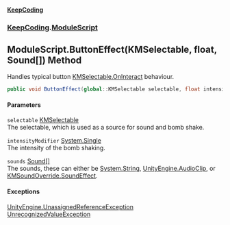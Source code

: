 #### [KeepCoding](index.md 'index')
### [KeepCoding](KeepCoding.md 'KeepCoding').[ModuleScript](KeepCoding_ModuleScript.md 'KeepCoding.ModuleScript')
## ModuleScript.ButtonEffect(KMSelectable, float, Sound[]) Method
Handles typical button [KMSelectable.OnInteract](https://docs.microsoft.com/en-us/dotnet/api/KMSelectable.OnInteract 'KMSelectable.OnInteract') behaviour.  
```csharp
public void ButtonEffect(global::KMSelectable selectable, float intensityModifier=0f, params KeepCoding.Sound[] sounds);
```
#### Parameters
<a name='KeepCoding_ModuleScript_ButtonEffect(global__KMSelectable_float_KeepCoding_Sound__)_selectable'></a>
`selectable` [KMSelectable](https://docs.microsoft.com/en-us/dotnet/api/KMSelectable 'KMSelectable')  
The selectable, which is used as a source for sound and bomb shake.
  
<a name='KeepCoding_ModuleScript_ButtonEffect(global__KMSelectable_float_KeepCoding_Sound__)_intensityModifier'></a>
`intensityModifier` [System.Single](https://docs.microsoft.com/en-us/dotnet/api/System.Single 'System.Single')  
The intensity of the bomb shaking.
  
<a name='KeepCoding_ModuleScript_ButtonEffect(global__KMSelectable_float_KeepCoding_Sound__)_sounds'></a>
`sounds` [Sound](KeepCoding_Sound.md 'KeepCoding.Sound')[[]](https://docs.microsoft.com/en-us/dotnet/api/System.Array 'System.Array')  
The sounds, these can either be [System.String](https://docs.microsoft.com/en-us/dotnet/api/System.String 'System.String'), [UnityEngine.AudioClip](https://docs.microsoft.com/en-us/dotnet/api/UnityEngine.AudioClip 'UnityEngine.AudioClip'), or [KMSoundOverride.SoundEffect](https://docs.microsoft.com/en-us/dotnet/api/KMSoundOverride.SoundEffect 'KMSoundOverride.SoundEffect').
  
#### Exceptions
[UnityEngine.UnassignedReferenceException](https://docs.microsoft.com/en-us/dotnet/api/UnityEngine.UnassignedReferenceException 'UnityEngine.UnassignedReferenceException')  
[UnrecognizedValueException](KeepCoding_UnrecognizedValueException.md 'KeepCoding.UnrecognizedValueException')  

